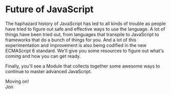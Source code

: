 # Future of JavaScript

The haphazard history of JavaScript has led to all kinds of trouble as people have tried to figure out safe and effective ways to use the language. A lot of things have been tried out, from languages that transpile to JavaScript to frameworks that do a bunch of things for you. And a lot of this experimentation and improvement is also being codified in the new ECMAScript 6 standard. We'll give you some resources to figure out what's coming and how you can get ready.

Finally, you'll see a Module that collects together some awesome ways to continue to master advanced JavaScript.

Moving on!  
Jon
